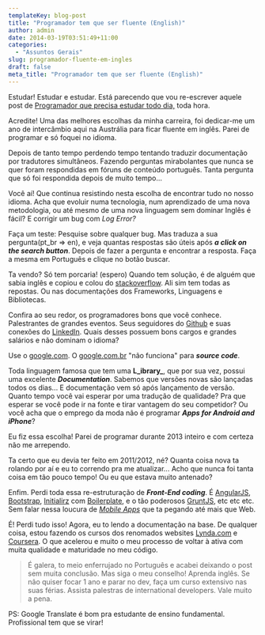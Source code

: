 ```yaml
---
templateKey: blog-post
title: "Programador tem que ser fluente (English)"
author: admin
date: 2014-03-19T03:51:49+11:00
categories:
  - "Assuntos Gerais"
slug: programador-fluente-em-ingles
draft: false
meta_title: "Programador tem que ser fluente (English)"
---
```


Estudar! Estudar e estudar. Está parecendo que vou re-escrever aquele post de [Programador que precisa estudar todo dia,](http://leocaseiro.com.br/programador-web-estuda-mais-q-medico/ "Desenvolvedor Web precisa estudar mais do que Médico") toda hora.

Acredite!
Uma das melhores escolhas da minha carreira, foi dedicar-me um ano de intercâmbio aqui na Austrália para ficar fluente em inglês. Parei de programar e só foquei no idioma.

Depois de tanto tempo perdendo tempo tentando traduzir documentação por tradutores simultâneos. Fazendo perguntas mirabolantes que nunca se quer foram respondidas em fóruns de conteúdo português. Tanta pergunta que só foi respondida depois de muito tempo...

Você aí! Que continua resistindo nesta escolha de encontrar tudo no nosso idioma. Acha que evoluir numa tecnologia, num aprendizado de uma nova metodologia, ou até mesmo de uma nova linguagem sem dominar Inglês é fácil? E corrigir um bug com _Log Error?_

Faça um teste:
Pesquise sobre qualquer bug. Mas traduza a sua pergunta(pt\_br => en), e veja quantas respostas são úteis após **_a click on the search button_**.
Depois de fazer a pergunta e encontrar a resposta. Faça a mesma em Português e clique no botão buscar.

Ta vendo? Só tem porcaria! (espero)
Quando tem solução, é de alguém que sabia inglês e copiou e colou do [stackoverflow](http://stackoverflow.com/ "Stack Overflow").
Ali sim tem todas as repostas. Ou nas documentações dos Frameworks, Linguagens e Bibliotecas.

Confira ao seu redor, os programadores bons que você conhece. Palestrantes de grandes eventos. Seus seguidores do [Github](https://github.com/leocaseiro/ "leocaseiro (Leo Caseiro) on Github") e suas conexões do [LinkedIn](http://www.linkedin.com/in/leocaseiro "Leonardo Adorno Caseiro  | LinkedIn"). Quais desses possuem bons cargos e grandes salários e não dominam o idioma?

Use o [google.com](http://google.com/ "Google"). O [google.com.br](http://google.com.br/ "Google Brasil") "não funciona" para **_source _code__**.

Toda linguagem famosa que tem uma **L_ibrary_**, que por sua vez, possui uma excelente **_Documentation_**. Sabemos que versões novas são lançadas todos os dias...
E documentação vem só após lançamento de versão. Quanto tempo você vai esperar por uma tradução de qualidade? Pra que esperar se você pode ir na fonte e tirar vantagem do seu competidor? Ou você acha que o emprego da moda não é programar **_Apps for Android and iPhone_**?

Eu fiz essa escolha!
Parei de programar durante 2013 inteiro e com certeza não me arrependo.

Ta certo que eu devia ter feito em 2011/2012, né? Quanta coisa nova ta rolando por aí e eu to correndo pra me atualizar...
Acho que nunca foi tanta coisa em tão pouco tempo! Ou eu que estava muito antenado?

Enfim. Perdi toda essa re-estruturação de **_Front-End coding_**. É [AngularJS](http://angularjs.org/ "AngularJS — Superheroic JavaScript MVW Framework"), [Bootstrap](http://getbootstrap.com/ "Boostrap"), [Initialirz](http://www.initializr.com/ "Initializr - Start an HTML5 Boilerplate project in 15 seconds!") com [Boilerplate](http://html5boilerplate.com/ "HTML5 Boilerplate: The web's most popular front-end template"), e o tão poderosos [GruntJS](http://gruntjs.com/ "Grunt: The JavaScript Task Runner"), etc etc etc. Sem falar nessa loucura de [_Mobile Apps_](http://en.wikipedia.org/wiki/Mobile_application_software "Mobile Apps") que ta pegando até mais que Web.

É! Perdi tudo isso! Agora, eu to lendo a documentação na base. De qualquer coisa, estou fazendo os cursos dos renomados websites [Lynda.com](http://www.lynda.com/ "Video tutorials Lynda") e [Coursera](https://www.coursera.org/ "Coursera").
O que acelerou e muito o meu processo de voltar à ativa com muita qualidade e maturidade no meu código.

> É galera, to meio enferrujado no Português e acabei deixando o post sem muita conclusão. Mas siga o meu conselho! Aprenda inglês. Se não quiser focar 1 ano e parar no dev, faça um curso extensivo nas suas férias. Assista palestras de international developers. Vale muito a pena.

PS: Google Translate é bom pra estudante de ensino fundamental. Profissional tem que se virar!
